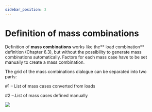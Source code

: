 ```yaml
---
sidebar_position: 2
---
```

# Definition of mass combinations

Definition of **mass combinations** works like the** load combination** definition (Chapter 6.3), but without the possibility to generate mass combinations automatically. Factors for each mass case have to be set manually to create a mass combination.

<!-- /wp:paragraph -->

<!-- wp:paragraph -->

The grid of the mass combinations dialogue can be separated into two parts:

<!-- /wp:paragraph -->

<!-- wp:paragraph -->

\#1 – List of mass cases converted from loads

<!-- /wp:paragraph -->

<!-- wp:paragraph -->

\#2 –.List of mass cases defined manually

<!-- /wp:paragraph -->

<!-- wp:image {"align":"center","id":10447,"width":562,"height":379,"sizeSlug":"full","linkDestination":"media"} -->

[![](https://consteelsoftware.com/wp-content/uploads/2021/04/7-3-DEFINITION-OF-MASS-COMBINATIONS.png)](./img/wp-content-uploads-2021-04-7-3-DEFINITION-OF-MASS-COMBINATIONS.png)

<!-- /wp:image -->
